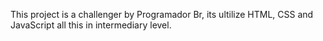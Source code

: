 This project is a challenger by Programador Br, its ultilize HTML, CSS and JavaScript all this in intermediary level.
